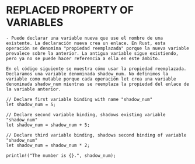 
# REPLACED PROPERTY OF VARIABLES

    - Puede declarar una variable nueva que use el nombre de una existente. La declaración nueva crea un enlace. En Rust, esta operación se denomina "propiedad reemplazada" porque la nueva variable prevalece sobre la anterior. La antigua variable sigue existiendo, pero ya no se puede hacer referencia a ella en este ámbito.

    En el código siguiente se muestra cómo usar la propiedad reemplazada. Declaramos una variable denominada shadow_num. No definimos la variable como mutable porque cada operación let crea una variable denominada shadow_num mientras se reemplaza la propiedad del enlace de la variable anterior.

    // Declare first variable binding with name "shadow_num"
    let shadow_num = 5;

    // Declare second variable binding, shadows existing variable "shadow_num" 
    let shadow_num = shadow_num + 5; 

    // Declare third variable binding, shadows second binding of variable "shadow_num"
    let shadow_num = shadow_num * 2; 

    println!("The number is {}.", shadow_num);